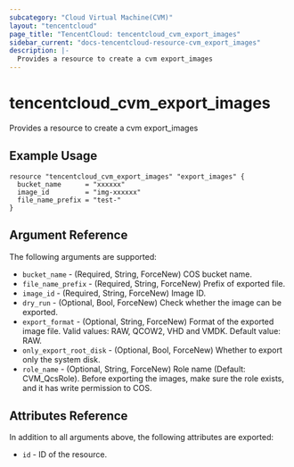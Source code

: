 ```yaml
---
subcategory: "Cloud Virtual Machine(CVM)"
layout: "tencentcloud"
page_title: "TencentCloud: tencentcloud_cvm_export_images"
sidebar_current: "docs-tencentcloud-resource-cvm_export_images"
description: |-
  Provides a resource to create a cvm export_images
---
```


# tencentcloud_cvm_export_images

Provides a resource to create a cvm export_images

## Example Usage

```hcl
resource "tencentcloud_cvm_export_images" "export_images" {
  bucket_name      = "xxxxxx"
  image_id         = "img-xxxxxx"
  file_name_prefix = "test-"
}
```

## Argument Reference

The following arguments are supported:

* `bucket_name` - (Required, String, ForceNew) COS bucket name.
* `file_name_prefix` - (Required, String, ForceNew) Prefix of exported file.
* `image_id` - (Required, String, ForceNew) Image ID.
* `dry_run` - (Optional, Bool, ForceNew) Check whether the image can be exported.
* `export_format` - (Optional, String, ForceNew) Format of the exported image file. Valid values: RAW, QCOW2, VHD and VMDK. Default value: RAW.
* `only_export_root_disk` - (Optional, Bool, ForceNew) Whether to export only the system disk.
* `role_name` - (Optional, String, ForceNew) Role name (Default: CVM_QcsRole). Before exporting the images, make sure the role exists, and it has write permission to COS.

## Attributes Reference

In addition to all arguments above, the following attributes are exported:

* `id` - ID of the resource.



